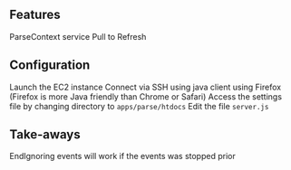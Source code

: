 

## Features

ParseContext service
Pull to Refresh

## Configuration

Launch the EC2 instance
Connect via SSH using java client using Firefox (Firefox is more Java friendly than Chrome or Safari)
Access the settings file by changing directory to `apps/parse/htdocs`
Edit the file `server.js`



## Take-aways

EndIgnoring events will work if the events was stopped prior
